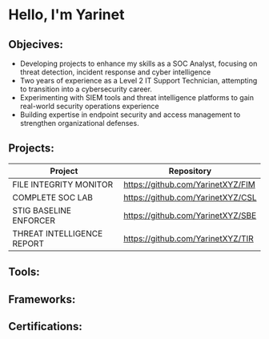 # Hello, I'm Yarinet 

## Objecives:
- Developing projects to enhance my skills as a SOC Analyst, focusing on threat detection, incident response and cyber intelligence
- Two years of experience as a Level 2 IT Support Technician, attempting to transition into a cybersecurity career. 
- Experimenting with SIEM tools and threat intelligence platforms to gain real-world security operations experience
- Building expertise in endpoint security and access management to strengthen organizational defenses.

## Projects:
<table>
  <thead>
    <tr>
      <th>Project</th>
      <th>Repository</th>
    </tr>
  </thead>
  <tbody>
    <tr>
      <td>FILE INTEGRITY MONITOR</td>
      <td><a href="https://github.com/YarinetXYZ/FIM">https://github.com/YarinetXYZ/FIM</a></td>
    </tr>
    <tr>
      <td>COMPLETE SOC LAB</td>
      <td><a href="https://github.com/YarinetXYZ/CSL">https://github.com/YarinetXYZ/CSL</a></td>
    </tr>
    <tr>
      <td>STIG BASELINE ENFORCER</td>
      <td><a href="https://github.com/YarinetXYZ/SBE">https://github.com/YarinetXYZ/SBE</a></td>
    </tr>
    <tr>
      <td>THREAT INTELLIGENCE REPORT</td>
      <td><a href="https://github.com/YarinetXYZ/TIR">https://github.com/YarinetXYZ/TIR</td>
    </tr>
  </tbody>
</table>

## Tools:

## Frameworks:

## Certifications:


